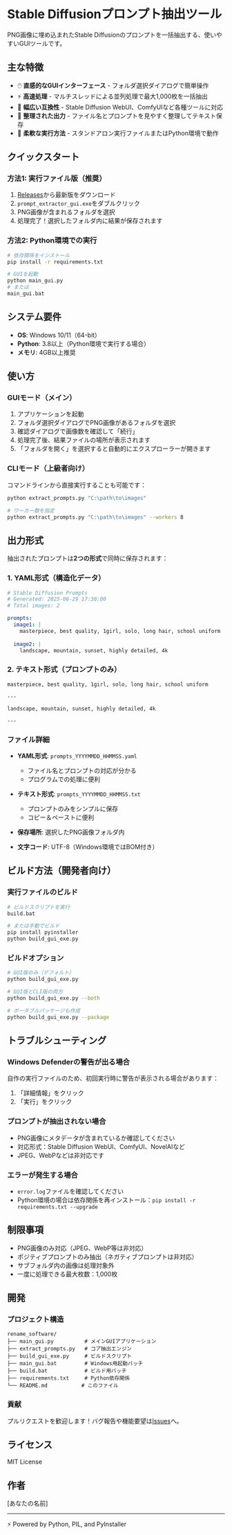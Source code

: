# Stable Diffusionプロンプト抽出ツール

PNG画像に埋め込まれたStable Diffusionのプロンプトを一括抽出する、使いやすいGUIツールです。

## 主な特徴

- 🖱️ **直感的なGUIインターフェース** - フォルダ選択ダイアログで簡単操作
- ⚡ **高速処理** - マルチスレッドによる並列処理で最大1,000枚を一括抽出
- 🎨 **幅広い互換性** - Stable Diffusion WebUI、ComfyUIなど各種ツールに対応
- 📝 **整理された出力** - ファイル名とプロンプトを見やすく整理してテキスト保存
- 🔧 **柔軟な実行方法** - スタンドアロン実行ファイルまたはPython環境で動作

## クイックスタート

### 方法1: 実行ファイル版（推奨）

1. [Releases](../../releases)から最新版をダウンロード
2. `prompt_extractor_gui.exe`をダブルクリック
3. PNG画像が含まれるフォルダを選択
4. 処理完了！選択したフォルダ内に結果が保存されます

### 方法2: Python環境での実行

```bash
# 依存関係をインストール
pip install -r requirements.txt

# GUIを起動
python main_gui.py
# または
main_gui.bat
```

## システム要件

- **OS**: Windows 10/11（64-bit）
- **Python**: 3.8以上（Python環境で実行する場合）
- **メモリ**: 4GB以上推奨

## 使い方

### GUIモード（メイン）

1. アプリケーションを起動
2. フォルダ選択ダイアログでPNG画像があるフォルダを選択
3. 確認ダイアログで画像数を確認して「続行」
4. 処理完了後、結果ファイルの場所が表示されます
5. 「フォルダを開く」を選択すると自動的にエクスプローラーが開きます

### CLIモード（上級者向け）

コマンドラインから直接実行することも可能です：

```bash
python extract_prompts.py "C:\path\to\images"

# ワーカー数を指定
python extract_prompts.py "C:\path\to\images" --workers 8
```

## 出力形式

抽出されたプロンプトは**2つの形式**で同時に保存されます：

### 1. YAML形式（構造化データ）

```yaml
# Stable Diffusion Prompts
# Generated: 2025-06-29 17:30:00
# Total images: 2

prompts:
  image1: |
    masterpiece, best quality, 1girl, solo, long hair, school uniform
    
  image2: |
    landscape, mountain, sunset, highly detailed, 4k
```

### 2. テキスト形式（プロンプトのみ）

```
masterpiece, best quality, 1girl, solo, long hair, school uniform

---

landscape, mountain, sunset, highly detailed, 4k

---
```

### ファイル詳細

- **YAML形式**: `prompts_YYYYMMDD_HHMMSS.yaml`
  - ファイル名とプロンプトの対応が分かる
  - プログラムでの処理に便利

- **テキスト形式**: `prompts_YYYYMMDD_HHMMSS.txt`
  - プロンプトのみをシンプルに保存
  - コピー＆ペーストに便利

- **保存場所**: 選択したPNG画像フォルダ内
- **文字コード**: UTF-8（Windows環境ではBOM付き）

## ビルド方法（開発者向け）

### 実行ファイルのビルド

```bash
# ビルドスクリプトを実行
build.bat

# または手動でビルド
pip install pyinstaller
python build_gui_exe.py
```

### ビルドオプション

```bash
# GUI版のみ（デフォルト）
python build_gui_exe.py

# GUI版とCLI版の両方
python build_gui_exe.py --both

# ポータブルパッケージも作成
python build_gui_exe.py --package
```

## トラブルシューティング

### Windows Defenderの警告が出る場合

自作の実行ファイルのため、初回実行時に警告が表示される場合があります：
1. 「詳細情報」をクリック
2. 「実行」をクリック

### プロンプトが抽出されない場合

- PNG画像にメタデータが含まれているか確認してください
- 対応形式：Stable Diffusion WebUI、ComfyUI、NovelAIなど
- JPEG、WebPなどは非対応です

### エラーが発生する場合

- `error.log`ファイルを確認してください
- Python環境の場合は依存関係を再インストール：`pip install -r requirements.txt --upgrade`

## 制限事項

- PNG画像のみ対応（JPEG、WebP等は非対応）
- ポジティブプロンプトのみ抽出（ネガティブプロンプトは非対応）
- サブフォルダ内の画像は処理対象外
- 一度に処理できる最大枚数：1,000枚

## 開発

### プロジェクト構造

```
rename_software/
├── main_gui.py          # メインGUIアプリケーション
├── extract_prompts.py   # コア抽出エンジン
├── build_gui_exe.py     # ビルドスクリプト
├── main_gui.bat         # Windows用起動バッチ
├── build.bat            # ビルド用バッチ
├── requirements.txt     # Python依存関係
└── README.md           # このファイル
```

### 貢献

プルリクエストを歓迎します！バグ報告や機能要望は[Issues](../../issues)へ。

## ライセンス

MIT License

## 作者

[あなたの名前]

---

⚡ Powered by Python, PIL, and PyInstaller